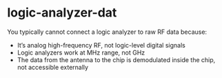 
# logic-analyzer-dat

You typically cannot connect a logic analyzer to raw RF data because:

- It’s analog high-frequency RF, not logic-level digital signals
- Logic analyzers work at MHz range, not GHz
- The data from the antenna to the chip is demodulated inside the chip, not accessible externally